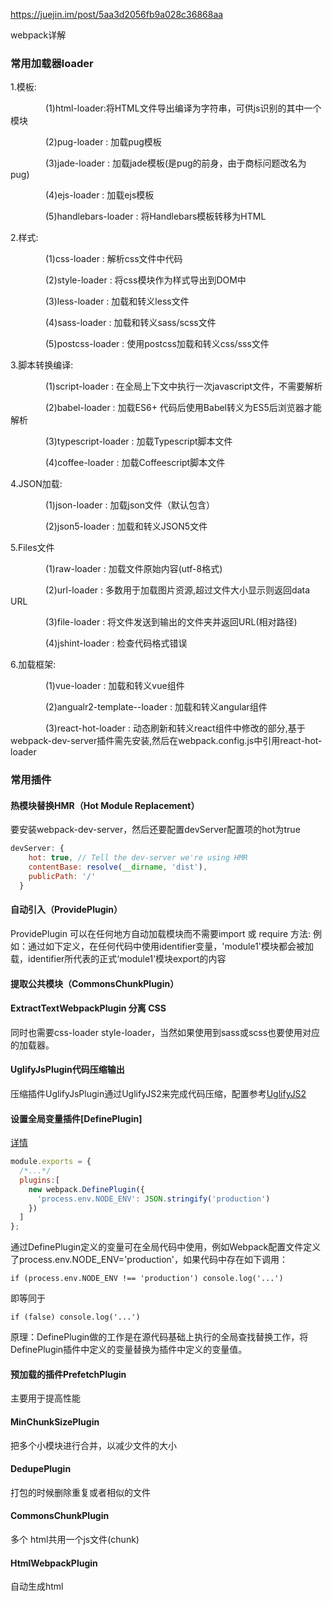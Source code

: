 https://juejin.im/post/5aa3d2056fb9a028c36868aa

webpack详解



### 常用加载器loader

1.模板:

　　　　(1)html-loader:将HTML文件导出编译为字符串，可供js识别的其中一个模块

　　　　(2)pug-loader : 加载pug模板

　　　　(3)jade-loader : 加载jade模板(是pug的前身，由于商标问题改名为pug)

　　　　(4)ejs-loader : 加载ejs模板

　　　　(5)handlebars-loader : 将Handlebars模板转移为HTML

2.样式:

　　　　(1)css-loader : 解析css文件中代码

　　　　(2)style-loader : 将css模块作为样式导出到DOM中

　　　　(3)less-loader : 加载和转义less文件

　　　　(4)sass-loader : 加载和转义sass/scss文件

　　　　(5)postcss-loader : 使用postcss加载和转义css/sss文件

3.脚本转换编译:

　　　　(1)script-loader : 在全局上下文中执行一次javascript文件，不需要解析

　　　　(2)babel-loader : 加载ES6+ 代码后使用Babel转义为ES5后浏览器才能解析

　　　　(3)typescript-loader : 加载Typescript脚本文件

　　　　(4)coffee-loader : 加载Coffeescript脚本文件

4.JSON加载:

　　　　(1)json-loader : 加载json文件（默认包含）

　　　　(2)json5-loader : 加载和转义JSON5文件

5.Files文件

　　　　(1)raw-loader : 加载文件原始内容(utf-8格式)

　　　　(2)url-loader : 多数用于加载图片资源,超过文件大小显示则返回data URL

　　　　(3)file-loader : 将文件发送到输出的文件夹并返回URL(相对路径)

　　　　(4)jshint-loader : 检查代码格式错误

6.加载框架:

　　　　(1)vue-loader : 加载和转义vue组件

　　　　(2)angualr2-template--loader : 加载和转义angular组件

　　　　(3)react-hot-loader : 动态刷新和转义react组件中修改的部分,基于webpack-dev-server插件需先安装,然后在webpack.config.js中引用react-hot-loader









### 常用插件

#### 热模块替换HMR（Hot Module Replacement）

要安装webpack-dev-server，然后还要配置devServer配置项的hot为true

```js
devServer: {
    hot: true, // Tell the dev-server we're using HMR
    contentBase: resolve(__dirname, 'dist'),
    publicPath: '/'
  }
```



#### 自动引入（ProvidePlugin）

ProvidePlugin 可以在任何地方自动加载模块而不需要import 或 require 方法:
例如：通过如下定义，在任何代码中使用identifier变量，'module1'模块都会被加载，identifier所代表的正式‘module1’模块export的内容



#### 提取公共模块（CommonsChunkPlugin）



#### ExtractTextWebpackPlugin 分离 CSS

同时也需要css-loader style-loader，当然如果使用到sass或scss也要使用对应的加载器。



#### UglifyJsPlugin代码压缩输出

压缩插件UglifyJsPlugin通过UglifyJS2来完成代码压缩，配置参考[UglifyJS2](https://link.jianshu.com/?t=https://github.com/mishoo/UglifyJS2)



#### 设置全局变量插件[DefinePlugin]

[详情](https://webpack.js.org/plugins/define-plugin)

```js
module.exports = {
  /*...*/
  plugins:[
    new webpack.DefinePlugin({
      'process.env.NODE_ENV': JSON.stringify('production')
    })
  ]
};
```

通过DefinePlugin定义的变量可在全局代码中使用，例如Webpack配置文件定义了process.env.NODE_ENV='production'，如果代码中存在如下调用：

```
if (process.env.NODE_ENV !== 'production') console.log('...') 
```

即等同于

```
if (false) console.log('...')
```

原理：DefinePlugin做的工作是在源代码基础上执行的全局查找替换工作，将DefinePlugin插件中定义的变量替换为插件中定义的变量值。



#### 预加载的插件PrefetchPlugin

主要用于提高性能



#### MinChunkSizePlugin

把多个小模块进行合并，以减少文件的大小



#### DedupePlugin

打包的时候删除重复或者相似的文件



#### CommonsChunkPlugin

多个 html共用一个js文件(chunk)



#### HtmlWebpackPlugin 

自动生成html









